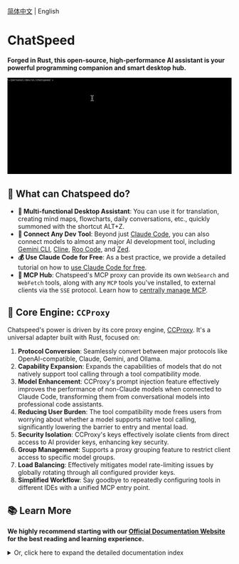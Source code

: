 [简体中文](./README.zh-CN.md) | English

# ChatSpeed

**Forged in Rust, this open-source, high-performance AI assistant is your powerful programming companion and smart desktop hub.**

![Claude Code Integration Demo](assets/images/claude.gif)

## 🌟 What can Chatspeed do?

- **💼 Multi-functional Desktop Assistant**: You can use it for translation, creating mind maps, flowcharts, daily conversations, etc., quickly summoned with the shortcut ALT+Z.
- **🔌 Connect Any Dev Tool**: Beyond just [Claude Code](https://docs.chatspeed.aidyou.ai/ccproxy/claude-code.md), you can also connect models to almost any major AI development tool, including [Gemini CLI](https://docs.chatspeed.aidyou.ai/ccproxy/gemini.md), [Cline](https://docs.chatspeed.aidyou.ai/ccproxy/cline.md), [Roo Code](https://docs.chatspeed.aidyou.ai/ccproxy/roo-code.md), and [Zed](https://docs.chatspeed.aidyou.ai/ccproxy/zed.md).
- **💰 Use Claude Code for Free**: As a best practice, we provide a detailed tutorial on how to [use Claude Code for free](https://docs.chatspeed.aidyou.ai/posts/claude-code-free/).
- **🚀 MCP Hub**: Chatspeed's MCP proxy can provide its own `WebSearch` and `WebFetch` tools, along with any `MCP` tools you've installed, to external clients via the `SSE` protocol. Learn how to [centrally manage MCP](https://docs.chatspeed.aidyou.ai/mcp/).

## 🚀 Core Engine: `CCProxy`

Chatspeed's power is driven by its core proxy engine, [CCProxy](https://docs.chatspeed.aidyou.ai/ccproxy/). It's a universal adapter built with Rust, focused on:

1. **Protocol Conversion**: Seamlessly convert between major protocols like OpenAI-compatible, Claude, Gemini, and Ollama.
2. **Capability Expansion**: Expands the capabilities of models that do not natively support tool calling through a tool compatibility mode.
3. **Model Enhancement**: CCProxy's prompt injection feature effectively improves the performance of non-Claude models when connected to Claude Code, transforming them from conversational models into professional code assistants.
4. **Reducing User Burden**: The tool compatibility mode frees users from worrying about whether a model supports native tool calling, significantly lowering the barrier to entry and mental load.
5. **Security Isolation**: CCProxy's keys effectively isolate clients from direct access to AI provider keys, enhancing key security.
6. **Group Management**: Supports a proxy grouping feature to restrict client access to specific model groups.
7. **Load Balancing**: Effectively mitigates model rate-limiting issues by globally rotating through all configured provider keys.
8. **Simplified Workflow**: Say goodbye to repeatedly configuring tools in different IDEs with a unified MCP entry point.

## 📚 Learn More

**We highly recommend starting with our [Official Documentation Website](https://docs.chatspeed.aidyou.ai/) for the best reading and learning experience.**

<details>
<summary>Or, click here to expand the detailed documentation index</summary>

- [Chatspeed](https://docs.chatspeed.aidyou.ai/)
- [Features Overview](https://docs.chatspeed.aidyou.ai/guide/features/overview.html)
- [Guide](https://docs.chatspeed.aidyou.ai/guide/)
  - [Quick Start](https://docs.chatspeed.aidyou.ai/guide/quickStart.html)
  - [Installation Guide](https://docs.chatspeed.aidyou.ai/guide/installation.html)
  - [Development Guide](https://docs.chatspeed.aidyou.ai/guide/development.html)
- [CCProxy Introduction](https://docs.chatspeed.aidyou.ai/ccproxy/)
  - [CCProxy Tool Compatibility Mode Explained](https://docs.chatspeed.aidyou.ai/posts/experience-sharing/why-compat-mode.html)
  - [CCProxy Configuration Guiden](https://docs.chatspeed.aidyou.ai/ccproxy/configuration.html)
  - [Claude Code Integration Guide](https://docs.chatspeed.aidyou.ai/ccproxy/claude-code.html)
  - [Gemini CLI Integration Guide](https://docs.chatspeed.aidyou.ai/ccproxy/gemini.html)
  - [Cline Integration Guide](https://docs.chatspeed.aidyou.ai/ccproxy/cline.html)
  - [Crush Integration Guide](https://docs.chatspeed.aidyou.ai/ccproxy/crush.html)
  - [Roo Code Integration Guide](https://docs.chatspeed.aidyou.ai/ccproxy/roo-code.html)
  - [Zed Integration Guide](https://docs.chatspeed.aidyou.ai/ccproxy/zed.html)
  - [How to Access the CCProxy API](https://docs.chatspeed.aidyou.ai/api/)
- [MCP Hub](https://docs.chatspeed.aidyou.ai/mcp/)
  - [Connecting to Claude Code](https://docs.chatspeed.aidyou.ai/mcp/#claude-code)
  - [Connecting to Gemini CLI](https://docs.chatspeed.aidyou.ai/mcp/#gemini-cli)
  - [Connecting to VS Code](https://docs.chatspeed.aidyou.ai/mcp/#vs-code)
  - [Connecting to Cursor](https://docs.chatspeed.aidyou.ai/mcp/#cursor)
  - [Connecting to Trae CN](https://docs.chatspeed.aidyou.ai/mcp/#trae-cn)
  - [Connecting to Windsurf](https://docs.chatspeed.aidyou.ai/mcp/#windsurf)
  - [Connecting to Cline](https://docs.chatspeed.aidyou.ai/mcp/#cline)
  - [Connecting to Roo Code](https://docs.chatspeed.aidyou.ai/mcp/#roo-code)
- [Prompt Library — Enhancing Code Agents with Prompts](https://docs.chatspeed.aidyou.ai/prompt/)
  - [CCProxy Common Prompts](https://docs.chatspeed.aidyou.ai/prompt/common.html)
  - [Claude Code Enhancement Prompts (Native Tool Call)](https://docs.chatspeed.aidyou.ai/prompt/claude-code-prompt-enhance-native-tool-call.html)
  - [Claude Code Enhancement Prompts (Tool Compatibility Mode)](https://docs.chatspeed.aidyou.ai/prompt/claude-code-prompt-enhance.html)
- [Blog](https://docs.chatspeed.aidyou.ai/posts/)
  - [Using Claude Code for Free - Integrating ModelScope's qwen3-coder](https://docs.chatspeed.aidyou.ai/posts/claude-code-free/qwen3-coder.html)
  - [Free Claude Code Usage - Integrating Nvidia deepseek-v3.1](https://docs.chatspeed.aidyou.ai/posts/claude-code-free/deepseek-v3.1.html)
  - [Free Claude Code - Integrating grok-4-fast](https://docs.chatspeed.aidyou.ai/posts/claude-code-free/grok-4-fast.html)

</details>
